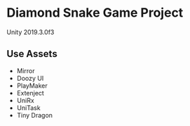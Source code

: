 # Diamond Snake Game Project

Unity 2019.3.0f3

## Use Assets

- Mirror
- Doozy UI
- PlayMaker
- Extenject
- UniRx
- UniTask
- Tiny Dragon
